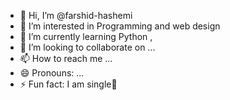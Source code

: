 - 👋 Hi, I’m @farshid-hashemi
- 👀 I’m interested in Programming and web design
- 🌱 I’m currently learning Python , 
- 💞️ I’m looking to collaborate on ...
- 📫 How to reach me ...
- 😄 Pronouns: ...
- ⚡ Fun fact: I am single🤣

<!---
farshid-hashemi/farshid-hashemi is a ✨ special ✨ repository because its `README.md` (this file) appears on your GitHub profile.
You can click the Preview link to take a look at your changes.
--->
